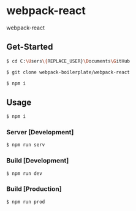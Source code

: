 # webpack-react

webpack-react

## Get-Started

```bash
$ cd C:\Users\{REPLACE_USER}\Documents\GitHub
```

```bash
$ git clone webpack-boilerplate/webpack-react
```

```bash
$ npm i
```

## Usage

```bash
$ npm i
```

### Server [Development]

```bash
$ npm run serv
```

### Build [Development]

```bash
$ npm run dev
```

### Build [Production]

```bash
$ npm run prod
```
